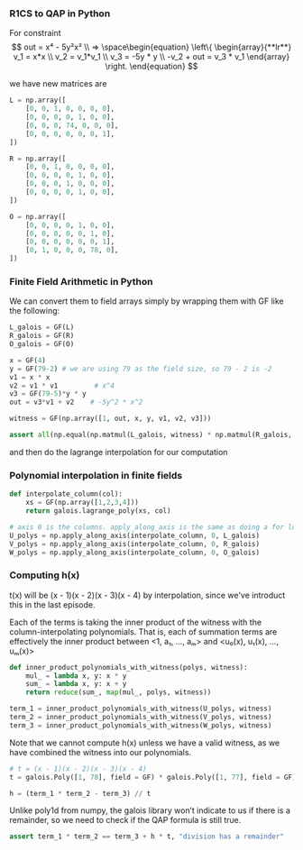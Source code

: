 ### R1CS to QAP in Python 

For constraint
$$
out = x⁴ - 5y²x² \\
=> \space\begin{equation}  
\left\{
             \begin{array}{**lr**}
             v_1 = x*x \\
             v_2 = v_1*v_1 \\
             v_3 = -5y * y \\
             -v_2 + out = v_3 * v_1
             \end{array}
\right.
\end{equation}
$$


we have new matrices are

```python
L = np.array([
    [0, 0, 1, 0, 0, 0, 0],
    [0, 0, 0, 0, 1, 0, 0],
    [0, 0, 0, 74, 0, 0, 0],
    [0, 0, 0, 0, 0, 0, 1],
])

R = np.array([
    [0, 0, 1, 0, 0, 0, 0],
    [0, 0, 0, 0, 1, 0, 0],
    [0, 0, 0, 1, 0, 0, 0],
    [0, 0, 0, 0, 1, 0, 0],
])

O = np.array([
    [0, 0, 0, 0, 1, 0, 0],
    [0, 0, 0, 0, 0, 1, 0],
    [0, 0, 0, 0, 0, 0, 1],
    [0, 1, 0, 0, 0, 78, 0],
])
```

### Finite Field Arithmetic in Python

We can convert them to field arrays simply by wrapping them with GF like the following:

```python
L_galois = GF(L)
R_galois = GF(R)
O_galois = GF(O)

x = GF(4)
y = GF(79-2) # we are using 79 as the field size, so 79 - 2 is -2
v1 = x * x
v2 = v1 * v1         # x^4
v3 = GF(79-5)*y * y
out = v3*v1 + v2    # -5y^2 * x^2

witness = GF(np.array([1, out, x, y, v1, v2, v3]))

assert all(np.equal(np.matmul(L_galois, witness) * np.matmul(R_galois, witness), np.matmul(O_galois, witness))), "not equal"
```

and then do the lagrange interpolation for our computation

### Polynomial interpolation in finite fields

```python
def interpolate_column(col):
    xs = GF(np.array([1,2,3,4]))
    return galois.lagrange_poly(xs, col)

# axis 0 is the columns. apply_along_axis is the same as doing a for loop over the columns and collecting the results in an array
U_polys = np.apply_along_axis(interpolate_column, 0, L_galois)
V_polys = np.apply_along_axis(interpolate_column, 0, R_galois)
W_polys = np.apply_along_axis(interpolate_column, 0, O_galois)
```

### Computing h(x)

t(x) will be (x - 1)(x - 2)(x - 3)(x - 4) by interpolation, since we've introduct this in the last episode.

Each of the terms is taking the inner product of the witness with the column-interpolating polynomials. That is, each of summation terms are effectively the inner product between <1, a₁, …, aₘ> and <u₀(x), u₁(x), ..., uₘ(x)>

```python
def inner_product_polynomials_with_witness(polys, witness):
    mul_ = lambda x, y: x * y
    sum_ = lambda x, y: x + y
    return reduce(sum_, map(mul_, polys, witness))

term_1 = inner_product_polynomials_with_witness(U_polys, witness)
term_2 = inner_product_polynomials_with_witness(V_polys, witness)
term_3 = inner_product_polynomials_with_witness(W_polys, witness)
```

Note that we cannot compute h(x) unless we have a valid witness, as we have combined the witness into our polynomials.

```python
# t = (x - 1)(x - 2)(x - 3)(x - 4)
t = galois.Poly([1, 78], field = GF) * galois.Poly([1, 77], field = GF) * galois.Poly([1, 76], field = GF) * galois.Poly([1, 75], field = GF)

h = (term_1 * term_2 - term_3) // t
```

Unlike poly1d from numpy, the galois library won’t indicate to us if there is a remainder, so we need to check if the QAP formula is still true.

```python
assert term_1 * term_2 == term_3 + h * t, "division has a remainder"
```
